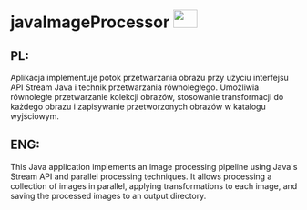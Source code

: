 # javaImageProcessor <img src="https://raw.githubusercontent.com/jmnote/z-icons/master/svg/java.svg" width="42" height="32">
## **PL:**
Aplikacja implementuje potok przetwarzania obrazu przy użyciu interfejsu API Stream Java i technik przetwarzania równoległego. Umożliwia równoległe przetwarzanie kolekcji obrazów, stosowanie transformacji do każdego obrazu i zapisywanie przetworzonych obrazów w katalogu wyjściowym.

## **ENG:**
This Java application implements an image processing pipeline using Java's Stream API and parallel processing techniques. It allows processing a collection of images in parallel, applying transformations to each image, and saving the processed images to an output directory.
